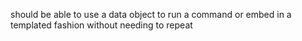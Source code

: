 should be able to use a data object to run a command or embed in a templated fashion without needing to repeat